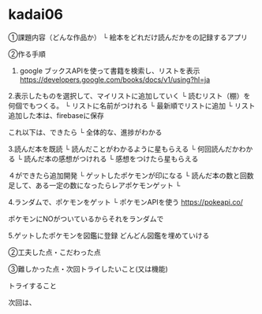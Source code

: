 # kadai06



①課題内容（どんな作品か） 
└ 絵本をどれだけ読んだかをの記録するアプリ

②作る手順
1. google ブックスAPIを使って書籍を検索し、リストを表示
https://developers.google.com/books/docs/v1/using?hl=ja

2.表示したものを選択して、マイリストに追加していく
└ 読むリスト（棚）を何個でもつくる。
└ リストに名前がつけれる
└ 最新順でリストに追加
└ リスト追加した本は、firebaseに保存

これ以下は、できたら
└ 全体的な、進捗がわかる


3.読んだ本を既読
└ 読んだことがわかるように星もらえる
└ 何回読んだかわかる
└ 読んだ本の感想がつけれる
└ 感想をつけたら星もらえる


４ができたら追加開発
└ ゲットしたポケモンが印になる
└ 読んだ本の数と回数足して、ある一定の数になったらレアポケモンゲット
└ 

4.ランダムで、ポケモンをゲット
└ ポケモンAPIを使う
https://pokeapi.co/

ポケモンにNOがついているからそれをランダムで


5.ゲットしたポケモンを図鑑に登録
どんどん図鑑を埋めていける



②工夫した点・こだわった点


③難しかった点・次回トライしたいこと(又は機能)


トライすること


次回は、
